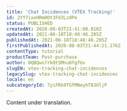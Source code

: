 ```yaml
---
title: 'Chat Incidences (VTEX Tracking)'
id: 2YY7ixoHRmHOt3Fd3LzdPe
status: PUBLISHED
createdAt: 2020-08-03T21:41:08.810Z
updatedAt: 2021-06-18T18:48:46.205Z
publishedAt: 2021-06-18T18:48:46.205Z
firstPublishedAt: 2020-08-03T21:44:21.176Z
contentType: tutorial
productTeam: Post-purchase
author: 0QBQws7rk0t5Mnu8fgfUv
slugEN: vtex-tracking-chat-incidences
legacySlug: vtex-tracking-chat-incidences
locale: en
subcategoryId: 7yiFRk9TGfMNeyhT83UljP
---
```


<div class="alert alert-warning" role="alert">Content under translation.</div>
